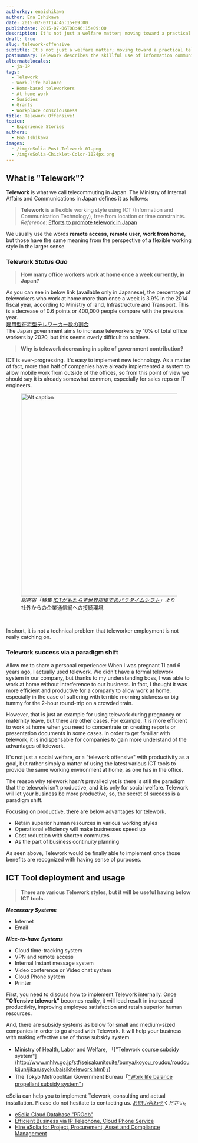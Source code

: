 ```yaml
---
authorkey: enaishikawa
author: Ena Ishikawa
date: 2015-07-07T14:46:15+09:00
publishdate: 2015-07-06T08:46:15+09:00
description: It's not just a welfare matter; moving toward a practical telework offensive
draft: true
slug: telework-offensive
subtitle: It's not just a welfare matter; moving toward a practical telework offensive
postsummary: Telework describes the skillful use of information communications technology, to facilitate a flexible work style that does not depend upon place or time. So even while the government is pushing telework, why isn't it gaining traction?
alternatelocales:
  - ja-JP
tags:
  - Telework
  - Work-life balance
  - Home-based teleworkers
  - At-home work
  - Susidies
  - Grants
  - Workplace consciousness
title: Telework Offensive!
topics:
  - Experience Stories
authors:
  - Ena Ishikawa
images:
  - /img/eSolia-Post-Telework-01.png
  - /img/eSolia-Chicklet-Color-1024px.png
---
```


## What is "Telework"?

**Telework** is what we call telecommuting in Japan. The Ministry of Internal Affairs and Communications in Japan defines it as follows:

>**Telework** is a flexible working style using ICT (Information and Communication Technology), free from location or time constraints. <br>
_Reference_: [Efforts to promote telework in Japan](http://www.soumu.go.jp/main_sosiki/joho_tsusin/eng/presentation/pdf/110908_1.pdf)

We usually use the words **remote access**, **remote user**, **work from home**, but those have the same meaning from the perspective of a flexible working style in the larger sense.

### Telework _Status Quo_

> **How many office workers work at home once a week currently, in Japan?**

As you can see in below link (available only in Japanese), the percentage of teleworkers who work at home more than once a week is 3.9% in the 2014 fiscal year, according to Ministry of land, Infrastructure and Transport. This is a decrease of 0.6 points or 400,000 people compare with the previous year.<br>  [雇用型在宅型テレワーカー数の割合](http://www.mlit.go.jp/report/press/toshi02_hh_000046.html)
<br>
The Japan government aims to increase teleworkers by 10% of total office workers by 2020, but this seems overly difficult to achieve.

> **Why is telework decreasing in spite of government contribution?**

ICT is ever-progressing. It's easy to implement new technology. As a matter of fact, more than half of companies have already implemented a system to allow mobile work from outside of the offices, so from this point of view we should say it is already somewhat common, especially for sales reps or IT engineers.  

<figure class="image-container">
<img class="materialboxed responsive-img" width="550" data-caption="Zoom caption" alt="Alt caption" src="/img/eSolia-Post-Telework-01.png" >
<figcaption><em>総務省「特集 <a href="http://www.soumu.go.jp/johotsusintokei/whitepaper/ja/h26/html/nc141220.html">ICTがもたらす世界規模でのパラダイムシフト</a>」より</em> <br>社外からの企業通信網への接続環境</figcaption>
</figure>
<br>

In short, it is not a technical problem that teleworker employment is not really catching on.

### Telework success via a paradigm shift

Allow me to share a personal experience: When I was pregnant 11 and 6 years ago, I actually used telework. We didn't have a formal telework system in our company, but thanks to my understanding boss, I was able to work at home without interference to our business. In fact, I thought it was more efficient and productive for a company to allow work at home, especially in the case of suffering with terrible morning sickness or big tummy for the 2-hour round-trip on a crowded train.

However, that is just an example for using telework during pregnancy or maternity leave, but there are other cases. For example, it is more efficient to work at home when you need to concentrate on creating reports or presentation documents in some cases. In order to get familiar with telework, it is indispensable for companies to gain more understand of the advantages of telework.

It's not just a social welfare, or a "telework offensive" with productivity as a goal, but rather simply a matter of using the latest various ICT tools to provide the same working environment at home, as one has in the office.

The reason why telework hasn't prevailed yet is there is still the paradigm that the telework isn't productive, and it is only for social welfare. Telework will let your business be more productive, so, the secret of success is a paradigm shift.

Focusing on productive, there are below advantages for telework. 

* Retain superior human resources in various working styles
* Operational efficiency will make businesses speed up 
* Cost reduction with shorten commutes
* As the part of business continuity planning

As seen above, Telework would be finally able to implement once those benefits are recognized with having sense of purposes.

## ICT Tool deployment and usage

> **There are various Telework styles, but it will be useful having below ICT tools.**

**_Necessary Systems_**

- Internet
- Email

**_Nice-to-have Systems_**

- Cloud time-tracking system
- VPN and remote access
- Internal Instant message system
- Video conference or Video chat system　
- Cloud Phone system
- Printer

First, you need to discuss how to implement Telework internally. Once **"Offensive telework"** becomes reality, it will lead result in increased productivity, improving employee satisfaction and retain superior human resources.

And, there are subsidy systems as below for small and medium-sized companies in order to go ahead with Telework.  It will help your business with making effective use of those subsidy system.

- Ministry of Health, Labor and Welfare, 「["Telework course subsidy system"] (http://www.mhlw.go.jp/stf/seisakunitsuite/bunya/koyou_roudou/roudoukijun/jikan/syokubaisikitelework.html)」)
- The Tokyo Metropolitan Government Bureau「["Work life balance propellant subsidy system"](http://www.hataraku.metro.tokyo.jp/equal/ryoritu/josei/)」

eSolia can help you to implement Telework, consulting and actual installation. Please do not hesitate to contacting us. [お問い合わせ](http://esolia.co.jp/info-request)ください。

* [eSolia Cloud Database "PROdb"](http://esolia.com/prodb/)
* [Efficient Business via IP Telephone, Cloud Phone Service](http://esolia.com/telephone/)
* [Hire eSolia for Project, Procurement, Asset and Compliance Management](http://esolia.com/process/)

